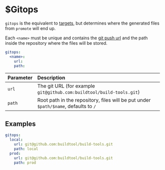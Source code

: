 # $Gitops

`gitops` is the equivalent to [targets](./targets.md), but determines where the generated files from
`promote` will end up.

Each `<name>` must be unique and contains the [git push url](https://git-scm.com/docs/git-push) and
the path inside the repository where the files will be stored.

```yaml
gitops:
  <name>:
    url:
    path:
```

| Parameter     |  Description                                           |
| :------ |  :---------------------------------------------------  |
| `url`   | The git URL (for example `git@github.com:buildtool/build-tools.git`) |
| `path`  | Root path in the repository, files will be put under `$path/$name`, defaults to `/`         |

## Examples

````yaml
gitops:
  local:
    url: git@github.com:buildtool/build-tools.git
    path: local
  prod:
    url: git@github.com:buildtool/build-tools.git
    path: prod
````
